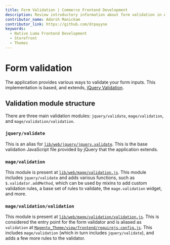 ```yaml
---
title: Form Validation | Commerce Frontend Development
description: Review introductory information about form validation in Adobe Commerce and Magento Open Source themes.
contributor_name: Adarsh Manickam
contributor_link: https://github.com/drpayyne
keywords:
  - Native Luma Frontend Development
  - Storefront
  - Themes
---
```


# Form validation

The application provides various ways to validate your form inputs. This implementation is based, and extends, [jQuery Validation](https://jqueryvalidation.org/documentation).

## Validation module structure

There are three main validation modules: `jquery/validate`, `mage/validation`, and `mage/validation/validation`.

### `jquery/validate`

This is an alias for [`lib/web/jquery/jquery.validate`](https://github.com/magento/magento2/blob/2.4/lib/web/jquery/jquery.validate.js). This is the base validation JavaScript file provided by jQuery that the application extends.

### `mage/validation`

This module is present at [`lib/web/mage/validation.js`](https://github.com/magento/magento2/blob/2.4/lib/web/mage/validation.js). This module includes `jquery/validate` and adds various functions, such as `$.validator.addMethod`, which can be used by mixins to add custom validation rules, a base set of rules to validate, the `mage.validation` widget, and more.

### `mage/validation/validation`

This module is present at [`lib/web/mage/validation/validation.js`](https://github.com/magento/magento2/blob/2.4/lib/web/mage/validation/validation.js). This is considered the entry point for the form validator and is aliased as `validation` at [`Magento_Theme/view/frontend/requirejs-config.js`](https://github.com/magento/magento2/blob/2.4/app/code/Magento/Theme/view/frontend/requirejs-config.js#L29). This includes `mage/validation` (which in turn includes `jquery/validate`), and adds a few more rules to the validator.
